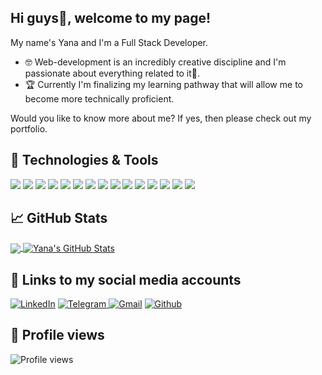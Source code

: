 ## Hi guys👋, welcome to my page!
My name's Yana and I'm a Full Stack Developer.

- 🤓 Web-development is an incredibly creative discipline and I'm passionate about everything related to it🌱.
- 🏆 Currently I'm finalizing my learning pathway that will allow me to become more technically proficient.

Would you like to know more about me? If yes, then please check out my portfolio. 

## 🔧 Technologies & Tools
![](https://img.shields.io/badge/Code-HTML5-informational?style=flat&logo=htm&logoColor=white&color=2bbc8a)
![](https://img.shields.io/badge/Style-CSS-informational?style=flat&logo=css3&logoColor=white&color=2bbc8a)
![](https://img.shields.io/badge/Style-Sass-informational?style=flat&logo=Sass&logoColor=white&color=2bbc8a)
![](https://img.shields.io/badge/Tools-Webpack-informational?style=flat&logo=Webpack&logoColor=white&color=2bbc8a)
![](https://img.shields.io/badge/Tools-Percel-informational?style=flat&logo=Percel&logoColor=white&color=2bbc8a)
![](https://img.shields.io/badge/Code-JavaScript-informational?style=flat&logo=JavaScript&logoColor=white&color=2bbc8a)
![](https://img.shields.io/badge/Tools-Handlebars-informational?style=flat&logo=Handlebars&logoColor=white&color=2bbc8a)
![](https://img.shields.io/badge/Tools-AJAX-informational?style=flat&logo=AJAX&logoColor=white&color=2bbc8a)
![](https://img.shields.io/badge/Code-React-informational?style=flat&logo=react&logoColor=white&color=2bbc8a)
![](https://img.shields.io/badge/Code-Redux-informational?style=flat&logo=Redux&logoColor=white&color=2bbc8a)
![](https://img.shields.io/badge/Tools-Netlify-informational?style=flat&logo=netlify&logoColor=white&color=2bbc8a)
![](https://img.shields.io/badge/Tools-NPM-informational?style=flat&logo=npm&logoColor=white&color=2bbc8a)
![](https://img.shields.io/badge/Tools-Jira-informational?style=flat&logo=Jira-Software&logoColor=white&color=2bbc8a)
![](https://img.shields.io/badge/Tools-GitBash-informational?style=flat&logo=GitBash&logoColor=white&color=2bbc8a)
![](https://img.shields.io/badge/Code-NodeJS-informational?style=flat&logo=nodejs&logoColor=white&color=2bbc8a)

## &#x1f4c8; GitHub Stats

<a href="https://github.com/Yana-Filippova/Yana-Filippova">
  <img align="center" src="https://github-readme-stats.vercel.app/api/top-langs/?username=Yana-Filippova&title_color=ffffff&show_icons=true&text_color=c9cacc&icon_color=2bbc8a&bg_color=1d1f21&langs_count=3" />
</a>
<a href="https://github.com/Yana-Filippova/Yana-Filippova">
  <img align="center" src="https://github-readme-stats.vercel.app/api?username=Yana-Filippova&show_icons=true&line_height=27&count_private=true&title_color=ffffff&text_color=c9cacc&icon_color=2bbc8a&bg_color=1d1f21" alt="Yana's GitHub Stats" />
</a>

## &#128232; Links to my social media accounts  
<p><a href="https://www.linkedin.com/in/.../" rel="noopener noreferrer" target="_blank"><img alt="LinkedIn" src="https://img.shields.io/badge/linkedin-%230077B5.svg?style=for-the-badge&logo=linkedin&logoColor=white&style=plastic&logo=appveyor""/></a> <a href="https://t.me/IanaFilippova" rel="noopener noreferrer" target="_blank"><img alt="Telegram" src="https://img.shields.io/badge/Telegram-2CA5E0?style=for-the-badge&logo=telegram&logoColor=white&style=plastic&logo=appveyor" /> <a href="mailto:yanafilippova20@gmail.com" rel="noopener noreferrer" target="_blank"><img alt="Gmail" src="https://img.shields.io/badge/Gmail-D14836?style=for-the-badge&logo=gmail&logoColor=white&style=plastic&logo=appveyor"" /></a>  <a href="https://github.com/Yana-Filippova" rel="noopener noreferrer" target="_blank"><img alt="Github" src="https://img.shields.io/badge/GitHub-100000?style=for-the-badge&logo=github&logoColor=white&style=plastic&logo=appveyor"" /></a></p>
  
## &#127937; Profile views
![Profile views](https://komarev.com/ghpvc/?username=Yana-Filippova&color=2bbc8a)




